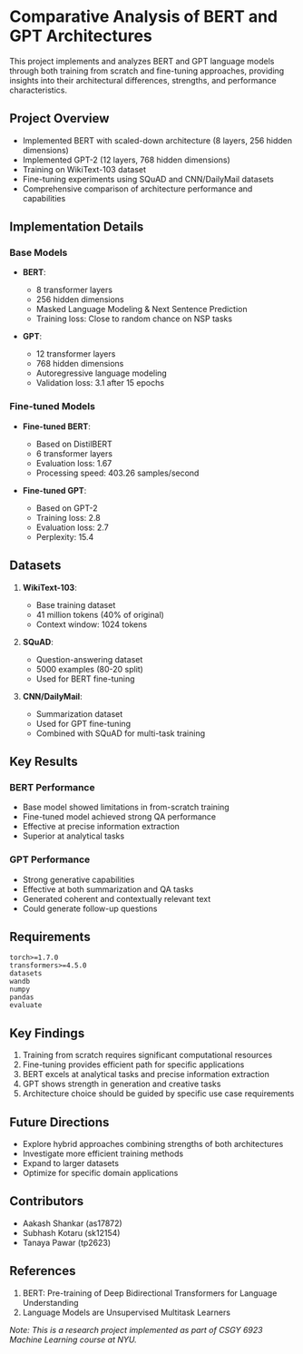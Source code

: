 # Comparative Analysis of BERT and GPT Architectures

This project implements and analyzes BERT and GPT language models through both training from scratch and fine-tuning approaches, providing insights into their architectural differences, strengths, and performance characteristics.

## Project Overview

- Implemented BERT with scaled-down architecture (8 layers, 256 hidden dimensions)
- Implemented GPT-2 (12 layers, 768 hidden dimensions) 
- Training on WikiText-103 dataset
- Fine-tuning experiments using SQuAD and CNN/DailyMail datasets
- Comprehensive comparison of architecture performance and capabilities

## Implementation Details

### Base Models
- **BERT**: 
  - 8 transformer layers
  - 256 hidden dimensions
  - Masked Language Modeling & Next Sentence Prediction
  - Training loss: Close to random chance on NSP tasks

- **GPT**: 
  - 12 transformer layers
  - 768 hidden dimensions
  - Autoregressive language modeling
  - Validation loss: 3.1 after 15 epochs

### Fine-tuned Models
- **Fine-tuned BERT**:
  - Based on DistilBERT
  - 6 transformer layers
  - Evaluation loss: 1.67
  - Processing speed: 403.26 samples/second

- **Fine-tuned GPT**:
  - Based on GPT-2
  - Training loss: 2.8
  - Evaluation loss: 2.7
  - Perplexity: 15.4

## Datasets

1. **WikiText-103**:
   - Base training dataset
   - 41 million tokens (40% of original)
   - Context window: 1024 tokens

2. **SQuAD**:
   - Question-answering dataset
   - 5000 examples (80-20 split)
   - Used for BERT fine-tuning

3. **CNN/DailyMail**:
   - Summarization dataset
   - Used for GPT fine-tuning
   - Combined with SQuAD for multi-task training

## Key Results

### BERT Performance
- Base model showed limitations in from-scratch training
- Fine-tuned model achieved strong QA performance
- Effective at precise information extraction
- Superior at analytical tasks

### GPT Performance
- Strong generative capabilities
- Effective at both summarization and QA tasks
- Generated coherent and contextually relevant text
- Could generate follow-up questions

## Requirements

```
torch>=1.7.0
transformers>=4.5.0
datasets
wandb
numpy
pandas
evaluate
```

## Key Findings

1. Training from scratch requires significant computational resources
2. Fine-tuning provides efficient path for specific applications
3. BERT excels at analytical tasks and precise information extraction
4. GPT shows strength in generation and creative tasks
5. Architecture choice should be guided by specific use case requirements

## Future Directions

- Explore hybrid approaches combining strengths of both architectures
- Investigate more efficient training methods
- Expand to larger datasets
- Optimize for specific domain applications

## Contributors
- Aakash Shankar (as17872)
- Subhash Kotaru (sk12154)
- Tanaya Pawar (tp2623)

## References
1. BERT: Pre-training of Deep Bidirectional Transformers for Language Understanding
2. Language Models are Unsupervised Multitask Learners
   


*Note: This is a research project implemented as part of CSGY 6923 Machine Learning course at NYU.*
